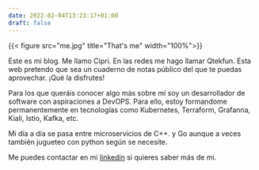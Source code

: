 ```yaml
---
date: 2022-02-04T13:23:17+01:00
draft: false
---
```

{{< figure src="me.jpg" title="That's me" width="100%">}}

Este es mi blog. Me llamo Cipri. En las redes me hago llamar Qtekfun. Esta web pretendo que sea un cuaderno de notas público del que te puedas aprovechar. ¡Qué la disfrutes!

Para los que queráis conocer algo más sobre mí soy un desarrollador de software con aspiraciones a DevOPS. Para ello, estoy formandome permanentemente en tecnologías como Kubernetes, Terraform, Grafanna, Kiali, Istio, Kafka, etc.

Mi día a día se pasa entre microservicios de C++. y Go aunque a veces también jugueteo con python según se necesite.

Me puedes contactar en mi [linkedin](https://www.linkedin.com/in/cmorenomateos/) si quieres saber más de mi.